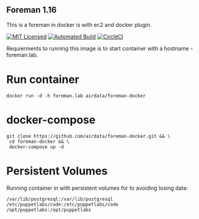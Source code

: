 Foreman 1.16
-------------
This is a foreman in docker is with ec2 and docker plugin.

[![MIT Licensed](http://img.shields.io/badge/license-MIT-green.svg)](https://tldrlegal.com/license/mit-license)
[![Automated Build](https://img.shields.io/docker/build/dock0/foreman.svg)](https://hub.docker.com/r/airdata/foreman-docker/)
[![CircleCI](https://img.shields.io/circleci/project/github/airdata/foreman-in-docker.svg)](https://circleci.com/gh/airdata/foreman-in-docker) 

Requierments to running this image is to start container with a hostname - foreman.lab.

Run container
========================

```
docker run -d -h foreman.lab airdata/foreman-docker
```

docker-compose
===============
```
git clone https://github.com/airdata/foreman-docker.git && \
 cd foreman-docker && \
 docker-compose up -d
```

Persistent Volumes 
==================

Running container in with persistent volumes for to avoiding losing data:

 ```
 /var/lib/postgresql:/var/lib/postgresql
 /etc/puppetlabs/code:/etc/puppetlabs/code
 /opt/puppetlabs:/opt/puppetlabs
```
